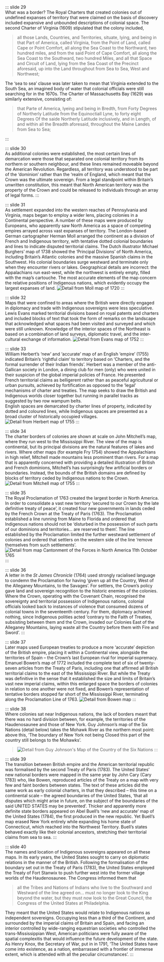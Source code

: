 ::: slide 29  
What was a border? The Royal Charters that created colonies out of undefined expanses of territory that were claimed on the basis of discovery included expansive and unbounded descriptions of colonial space. The second Charter of Virginia (1609) stipulated that the colony included,

> all those Lands, Countries, and Territories, situate, lying, and being in that Part of America, called Virginia, from the Point of Land, called Cape or Point Comfort, all along the Sea Coast to the Northward, two hundred miles, and from the said Point of Cape Comfort, all along the Sea Coast to the Southward, two hundred Miles, and all that Space and Circuit of Land, lying from the Sea Coast of the Precinct aforesaid, up into the Land throughout from Sea to Sea, West and Northwest;

The ‘sea to sea’ clause was later taken to mean that Virginia extended to the South Sea, an imagined body of water that colonial officials were still searching for in the 1670s. The Charter of Massachusetts Bay (1629) was similarly extensive, consisting of:

> that Parte of America, lyeing and being in Bredth, from Forty Degrees of Northerly Latitude from the Equinoctiall Lyne, to forty eight Degrees Of the saide Northerly Latitude inclusively, and in Length, of and within all the Breadth aforesaid, throughout the Maine Landes from Sea to Sea;

:::

::: slide 30  
As additional colonies were established, the most certain lines of demarcation were those that separated one colonial territory from its northern or southern neighbour, and these lines remained moveable beyond the American Revolution. Regardless, all territory was understood to be part of the ‘dominion’ rather than the ‘realm of England, which meant that the Crown was the ultimate sovereign. From a legal standpoint within Britain’s unwritten constitution, this meant that North American territory was the property of the Crown and could be released to individuals through an array of legal forms.
:::

::: slide 31  
As settlement expanded into the western reaches of Pennsylvania and Virginia, maps began to employ a wider lens, placing colonies in a Continental perspective. A number of these maps were produced by Europeans, who apparently saw North America as a space of competing empires arrayed across vast expanses of territory. The London-based German cartographer Herman Moll arranged the continent as a division of French and Indigenous territory, with tentative dotted colonial boundaries and lines to indicate disputed territorial claims. The Dutch illustrator Michael Burghers’ map of 1738 showed the ‘Principal Divisions’ of North America, including Britain’s Atlantic colonies and the massive Spanish claims in the Southwest. His colonial boundaries surge westward and terminate only when they encounter rivers or lakes. Geographical details are incorrect: the Appalachians run east-west, while the northwest is entirely empty, filled with the map’s cartouche. The most accurate elements of the map concern the relative positions of Indigenous nations, which evidently occupy the largest expanses of land.
![Detail from Moll map of 1720](../assets/img/stories/31-6-Moll-1720.jpg)
:::

::: slide 32  
Maps that were confined to areas where the British were directly engaged in diplomacy and trade with Indigenous sovereigns were less speculative. Lewis Evans marked territorial divisions based on royal patents and charters and included blocks of text that took the form of remarks on the landscape that acknowledged what spaces had been visited and surveyed and which were still unknown. Knowledge of the interior spaces of the Northeast is based on a combination of land surveys, diplomatic travel, and the inter-cultural exchange of information.
![Detail from Evans map of 1752](../assets/img/stories/32-8-Evans-1752.jpg)
:::

::: slide 33  
William Herbert’s ‘new’ and ‘accurate’ map of an English ‘empire’ (1755) indicated Britain’s ‘rightful claim’ to territory based on ‘Charters, and the formal surrender of their Indian friends’. Herbert was a member of the anti-Gallican society in London, a dining club for men (only) who were united in their suspicion of the global imperial policies of France. He presented French territorial claims as belligerent rather than as peaceful agricultural or urban pursuits, achieved by fortification as opposed to the ‘legal’ mechanisms of charter and treaties. The map seeks to draw the British and Indigenous worlds closer together but running in parallel tracks as suggested by two row wampum belts.  
English spaces are demarcated by charter lines of property, indicated by dotted and coloured lines, while Indigenous spaces are presented as a broad cluster of historically occupied villages.
![Detail from Herbert map of 1755](../assets/img/stories/33-Herbert.jpg)
:::

::: slide 34  
The charter borders of colonies are shown at scale on John Mitchell’s map, where they run west to the Mississippi River. The view of the map is continental, but its principal divisions are the natural features of lakes and rivers. Where other maps (for example Fry 1754) showed the Appalachians in high relief, Mitchell made mountains less prominent than rivers. For a map that is apparently concerned with providing a detailed illustration of British and French dominions, Mitchell’s has surprisingly few artificial borders or boundaries. Instead, the bounds of the British domains are defined by blocks of territory ceded by Indigenous nations to the Crown.
![Detail from Mitchell map of 1755](../assets/img/stories/34-Mitchell-1755h.jpg)
:::

::: slide 35  
The Royal Proclamation of 1763 created the largest border in North America. In order to consolidate a vast new territory ‘secured to our Crown by the late definitive treaty of peace’, it created four new governments in lands ceded by the French Crown at the Treaty of Paris (1763). The Proclamation established a line running from Maine to Florida and ordered that Indigenous nations should not be ‘disturbed in the possession of such parts of our dominions and territories... are reserved to them’. The line established by the Proclamation limited the further westward settlement of colonies and ordered that settlers on the western side of the line ‘remove themselves from such settlements’.
![Detail from map Cantonment of the Forces in North America 11th October 1765](../assets/img/stories/35-CantonmentoftheforcesinNorthAmerica11thOctr1765.jpg)
:::

::: slide 36  
A letter in the _St James Chronicle_ (1764) used strongly racialised language to condemn the Proclamation for having ‘given up all the Country, West of the Alleganey Mountains, to the Savages’. For settlers, the Crown’s policy gave land and sovereign recognition to the historic enemies of the colonies. Where the Crown, operating with the Covenant Chain, recognised the sovereignty and territorial possession of Indigenous nations, colonial officials looked back to instances of violence that consumed dozens of colonial towns in the seventeenth century. For them, diplomacy achieved nothing, since Indigenous polities acted ‘contrary to the Faith of Treaties, subsisting between them and the Crown, invaded our Colonies East of the Alleganey Mountains, laying waste all the Country before them with Fire and Sword’.
:::

::: slide 37  
Later maps used European treaties to produce a more ‘accurate’ depiction of the British empire, placing it within a Continental view, alongside the territories of Spain – the Crown’s last European rival for imperial supremacy. Emanuel Bowen’s map of 1772 included the complete text of six of twenty-seven articles from the Treaty of Paris, including one that affirmed all British territorial claims to the east of the Mississippi River. But while the Treaty was definitive in the sense that it established the size and limits of Britain’s vast new imperial claims, within this enlarged space the borders of colonies in relation to one another were not fixed, and Bowen’s representation of tentative borders stopped far short of the Mississippi River, terminating along the Proclamation Line of 1763.
![Detail from Bowen map](../assets/img/stories/37-Bowen-1772c.jpg)
:::

::: slide 38  
Where colonies sat near Indigenous nations, the lack of borders meant that there was no hard division between, for example, the territories of the Haudenosaunee and those of New York. Guy Johnson’s map of the Six Nations (detail below) takes the Mohawk River as the northern most point: above this, ‘The boundary of New York not being Closed this part of the country still belongs to the Mohawks’.

> ![Detail from Guy Johnson's Map of the Country of the Six Nations](../assets/img/stories/38-Guy_Johnson,_Map_of_the_Country_of_the_VI_Nations_1771.jpg)
> :::

::: slide 39  
The transition between British empire and the American territorial republic was formalised by the second Treaty of Paris (1783). The United States’ new national borders were mapped in the same year by John Cary (Cary 1783) who, like Bowen, reproduced articles of the Treaty on a map with very few and faint borders between states. The text of these articles did the same work as early colonial charters, in that they described – this time on a continental scale – the agreed boundaries of the United States, ‘that all disputes which might arise in future, on the subject of the boundaries of the said UNITED STATES may be prevented’. Thicker and apparently more definite state borders appeared on Abel Buell’s ‘new and accurate’ map of the United States (1784), the first produced in the new republic. Yet Buell’s map erased New York entirely while expanding his home state of Connecticut, which reached into the Northwest Territory. Buell’s states behaved exactly like their colonial ancestors, stretching their territorial claims from sea to sea.
:::

::: slide 40  
The names and location of Indigenous sovereigns appeared on all these maps. In its early years, the United States sought to carry on diplomatic relations in the manner of the British. Following the formalisation of the boundary set out in the Treaty of Paris (1783), the United States employed the Treaty of Fort Stanwix to push further west into the former village worlds of the Haudenosaunee. The Congress informed them that

> all the Tribes and Nations of Indians who live to the Southward and Westward of the line agreed on... must no longer look to the King beyond the water, but they must now look to the Great Council, the Congress of the United States at Philadelphia.

They meant that the United States would relate to Indigenous nations as independent sovereigns. Occupying less than a third of the Continent, and surrounded by the imperial claims of Britain and Spain, and facing an interior controlled by wide-ranging equestrian societies who controlled the trans-Mississippian West, American politicians were fully aware of the spatial complexitis that would influence the future development of the state. As Henry Knox, the Secretary of War, put in in 1791, ‘The United States have come into existence, as a nation, embarrassed with a frontier of immense extent, which is attended with all the peculiar circumstances’.
:::
